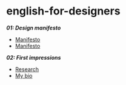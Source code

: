 # english-for-designers

***01: Design manifesto***
- [Manifesto](01-design-manifesto.md)
- [Manifesto](01.2-design-manifesto-presentation.md)

***02: First impressions***
- [Research](03-research.md)
- [My bio](02-my-bio.md)


